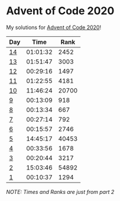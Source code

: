 # Advent of Code 2020
My solutions for [Advent of Code 2020](https://adventofcode.com/2020/)!

| Day                             | Time     | Rank  |
| ------------------------------- | -------- | ----- |
| [14](original_solutions/day_14) | 01:01:32 | 2452  |
| [13](original_solutions/day_13) | 01:51:47 | 3003  |
| [12](original_solutions/day_12) | 00:29:16 | 1497  |
| [11](original_solutions/day_11) | 01:22:55 | 4181  |
| [10](original_solutions/day_10) | 11:46:24 | 20700 |
| [9](original_solutions/day_9)   | 00:13:09 | 918   |
| [8](original_solutions/day_8)   | 00:13:34 | 667   |
| [7](original_solutions/day_7)   | 00:27:14 | 792   |
| [6](original_solutions/day_6)   | 00:15:57 | 2746  |
| [5](original_solutions/day_5)   | 14:45:17 | 40453 |
| [4](original_solutions/day_4)   | 00:33:56 | 1678  |
| [3](original_solutions/day_3)   | 00:20:44 | 3217  |
| [2](original_solutions/day_2)   | 15:03:46 | 54892 |
| [1](original_solutions/day_1)   | 00:10:37 | 1294  |

*NOTE: Times and Ranks are just from part 2*
